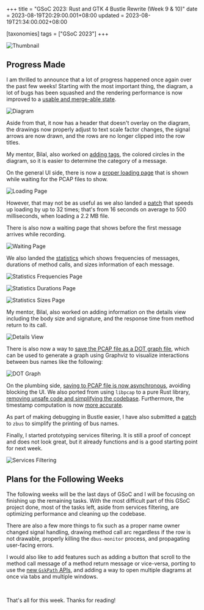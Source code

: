 +++
title = "GSoC 2023: Rust and GTK 4 Bustle Rewrite (Week 9 & 10)"
date = 2023-08-19T20:29:00.001+08:00
updated = 2023-08-19T21:34:00.002+08:00

[taxonomies]
tags = ["GSoC 2023"]
+++

![Thumbnail](thumbnail.png)

## Progress Made

I am thrilled to announce that a lot of progress happened once again over the past few weeks! Starting with the most important thing, the diagram, a lot of bugs has been squashed and the rendering performance is now improved to a [usable and merge-able state](https://gitlab.gnome.org/msandova/bustle/-/merge_requests/34).

![Diagram](diagram.gif)

Aside from that, it now has a header that doesn't overlay on the diagram, the drawings now properly adjust to text scale factor changes, the signal arrows are now drawn, and the rows are no longer clipped into the row titles.

My mentor, Bilal, also worked on [adding tags](https://gitlab.gnome.org/msandova/bustle/-/merge_requests/45), the colored circles in the diagram, so it is easier to determine the category of a message.

On the general UI side, there is now a [proper loading page](https://gitlab.gnome.org/msandova/bustle/-/merge_requests/30) that is shown while waiting for the PCAP files to show.

![Loading Page](loading-page.png)

However, that may not be as useful as we also landed a [patch](https://gitlab.gnome.org/msandova/bustle/-/commit/d3d29c4c7becb42c33e789287ce467cf0e02ae32) that speeds up loading by up to 32 times; that's from 16 seconds on average to 500 milliseconds, when loading a 2.2 MB file.

There is also now a waiting page that shows before the first message arrives while recording.

![Waiting Page](waiting-page.png)

We also landed the [statistics](https://gitlab.gnome.org/msandova/bustle/-/merge_requests/20) which shows frequencies of messages, durations of method calls, and sizes information of each message.

![Statistics Frequencies Page](statistics-frequencies-page.png)

![Statistics Durations Page](statistics-durations-page.png)

![Statistics Sizes Page](statistics-sizes-page.png)

My mentor, Bilal, also worked on adding information on the details view including the body size and signature, and the response time from method return to its call.

![Details View](details-view.png)

There is also now a way to [save the PCAP file as a DOT graph file](https://gitlab.gnome.org/msandova/bustle/-/merge_requests/28), which can be used to generate a graph using Graphviz to visualize interactions between bus names like the following:

![DOT Graph](dot-graph.png)

On the plumbing side, [saving to PCAP file is now asynchronous](https://gitlab.gnome.org/msandova/bustle/-/commit/ba0c05b2a10a5d48f245a61176242a1f2d8175ce), avoiding blocking the UI. We also ported from using `libpcap` to a pure Rust library, [removing unsafe code and simplifying the codebase](https://gitlab.gnome.org/msandova/bustle/-/commit/a43a8f481d7dc8bd7d430eba50bfdf04a11efccb). Furthermore, the timestamp computation is now [more accurate](https://gitlab.gnome.org/msandova/bustle/-/commit/d603ecbc151dfa341a9d500ed7cd37b7292a13c3).

As part of making debugging in Bustle easier, I have also submitted a [patch](https://github.com/dbus2/zbus/pull/450) to `zbus` to simplify the printing of bus names.

Finally, I started prototyping services filtering. It is still a proof of concept and does not look great, but it already functions and is a good starting point for next week.

![Services Filtering](services-filtering.png)

## Plans for the Following Weeks

The following weeks will be the last days of GSoC and I will be focusing on finishing up the remaining tasks. With the most difficult part of this GSoC project done, most of the tasks left, aside from services filtering, are optimizing performance and cleaning up the codebase.

There are also a few more things to fix such as a proper name owner changed signal handling, drawing method call arc regardless if the row is not drawable, properly killing the `dbus-monitor` process, and propagating user-facing errors.

I would also like to add features such as adding a button that scroll to the method call message of a method return message or vice-versa, porting to use the [new `GskPath` APIs](https://docs.gtk.org/gsk4/struct.Path.html), and adding a way to open multiple diagrams at once via tabs and multiple windows.

<br>

That's all for this week. Thanks for reading!
